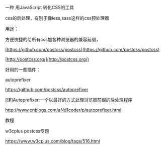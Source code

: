 一种 用JavaScript 转化CSS的工具 

css的后处理，有别于像less,sass这样的css预处理器

用途：

方便快捷的给所有css加各种浏览器的兼容前缀，

[https://github.com/postcss/postcss](https://github.com/postcss/postcss)

[http://postcss.org/](http://postcss.org/)

好用的一些插件：

autoprefixer

https://github.com/postcss/autoprefixer

\[译\]Autoprefixer:一个以最好的方式处理浏览器前缀的后处理程序

http://www.cnblogs.com/aNd1coder/p/autoprefixer.html



教程

w3cplus postcss专题

https://www.w3cplus.com/blog/tags/516.html

